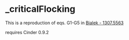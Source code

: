 # _criticalFlocking

This is a reproduction of eqs. G1-G5 in [Bialek - 1307.5563](https://arxiv.org/abs/1307.5563)


requires Cinder 0.9.2
